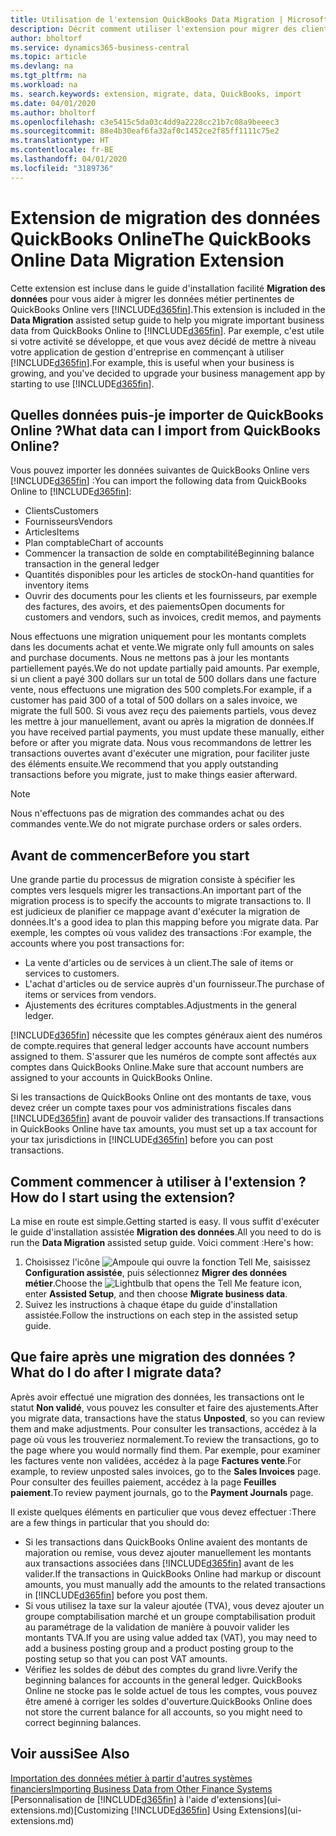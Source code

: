 ```yaml
---
title: Utilisation de l'extension QuickBooks Data Migration | Microsoft Docs
description: Décrit comment utiliser l'extension pour migrer des clients, des fournisseurs, des articles, et des comptes de QuickBooks Online dans Business Central.
author: bholtorf
ms.service: dynamics365-business-central
ms.topic: article
ms.devlang: na
ms.tgt_pltfrm: na
ms.workload: na
ms. search.keywords: extension, migrate, data, QuickBooks, import
ms.date: 04/01/2020
ms.author: bholtorf
ms.openlocfilehash: c3e5415c5da03c4dd9a2228cc21b7c08a9beeec3
ms.sourcegitcommit: 88e4b30eaf6fa32af0c1452ce2f85ff1111c75e2
ms.translationtype: HT
ms.contentlocale: fr-BE
ms.lasthandoff: 04/01/2020
ms.locfileid: "3189736"
---
```

# <a name="the-quickbooks-online-data-migration-extension"></a><span data-ttu-id="d6613-103">Extension de migration des données QuickBooks Online</span><span class="sxs-lookup"><span data-stu-id="d6613-103">The QuickBooks Online Data Migration Extension</span></span>
<span data-ttu-id="d6613-104">Cette extension est incluse dans le guide d'installation facilité **Migration des données** pour vous aider à migrer les données métier pertinentes de QuickBooks Online vers [!INCLUDE[d365fin](includes/d365fin_md.md)].</span><span class="sxs-lookup"><span data-stu-id="d6613-104">This extension is included in the **Data Migration** assisted setup guide to help you migrate important business data from QuickBooks Online to [!INCLUDE[d365fin](includes/d365fin_md.md)].</span></span> <span data-ttu-id="d6613-105">Par exemple, c'est utile si votre activité se développe, et que vous avez décidé de mettre à niveau votre application de gestion d'entreprise en commençant à utiliser [!INCLUDE[d365fin](includes/d365fin_md.md)].</span><span class="sxs-lookup"><span data-stu-id="d6613-105">For example, this is useful when your business is growing, and you've decided to upgrade your business management app by starting to use [!INCLUDE[d365fin](includes/d365fin_md.md)].</span></span>

## <a name="what-data-can-i-import-from-quickbooks-online"></a><span data-ttu-id="d6613-106">Quelles données puis-je importer de QuickBooks Online ?</span><span class="sxs-lookup"><span data-stu-id="d6613-106">What data can I import from QuickBooks Online?</span></span>
<span data-ttu-id="d6613-107">Vous pouvez importer les données suivantes de QuickBooks Online vers [!INCLUDE[d365fin](includes/d365fin_md.md)] :</span><span class="sxs-lookup"><span data-stu-id="d6613-107">You can import the following data from QuickBooks Online to [!INCLUDE[d365fin](includes/d365fin_md.md)]:</span></span>  

* <span data-ttu-id="d6613-108">Clients</span><span class="sxs-lookup"><span data-stu-id="d6613-108">Customers</span></span>
* <span data-ttu-id="d6613-109">Fournisseurs</span><span class="sxs-lookup"><span data-stu-id="d6613-109">Vendors</span></span>
* <span data-ttu-id="d6613-110">Articles</span><span class="sxs-lookup"><span data-stu-id="d6613-110">Items</span></span>
* <span data-ttu-id="d6613-111">Plan comptable</span><span class="sxs-lookup"><span data-stu-id="d6613-111">Chart of accounts</span></span>
* <span data-ttu-id="d6613-112">Commencer la transaction de solde en comptabilité</span><span class="sxs-lookup"><span data-stu-id="d6613-112">Beginning balance transaction in the general ledger</span></span>
* <span data-ttu-id="d6613-113">Quantités disponibles pour les articles de stock</span><span class="sxs-lookup"><span data-stu-id="d6613-113">On-hand quantities for inventory items</span></span>
* <span data-ttu-id="d6613-114">Ouvrir des documents pour les clients et les fournisseurs, par exemple des factures, des avoirs, et des paiements</span><span class="sxs-lookup"><span data-stu-id="d6613-114">Open documents for customers and vendors, such as invoices, credit memos, and payments</span></span>

<span data-ttu-id="d6613-115">Nous effectuons une migration uniquement pour les montants complets dans les documents achat et vente.</span><span class="sxs-lookup"><span data-stu-id="d6613-115">We migrate only full amounts on sales and purchase documents.</span></span> <span data-ttu-id="d6613-116">Nous ne mettons pas à jour les montants partiellement payés.</span><span class="sxs-lookup"><span data-stu-id="d6613-116">We do not update partially paid amounts.</span></span> <span data-ttu-id="d6613-117">Par exemple, si un client a payé 300 dollars sur un total de 500 dollars dans une facture vente, nous effectuons une migration des 500 complets.</span><span class="sxs-lookup"><span data-stu-id="d6613-117">For example, if a customer has paid 300 of a total of 500 dollars on a sales invoice, we migrate the full 500.</span></span> <span data-ttu-id="d6613-118">Si vous avez reçu des paiements partiels, vous devez les mettre à jour manuellement, avant ou après la migration de données.</span><span class="sxs-lookup"><span data-stu-id="d6613-118">If you have received partial payments, you must update these manually, either before or after you migrate data.</span></span> <span data-ttu-id="d6613-119">Nous vous recommandons de lettrer les transactions ouvertes avant d'exécuter une migration, pour faciliter juste des éléments ensuite.</span><span class="sxs-lookup"><span data-stu-id="d6613-119">We recommend that you apply outstanding transactions before you migrate, just to make things easier afterward.</span></span>

> [!NOTE]  
>   <span data-ttu-id="d6613-120">Nous n'effectuons pas de migration des commandes achat ou des commandes vente.</span><span class="sxs-lookup"><span data-stu-id="d6613-120">We do not migrate purchase orders or sales orders.</span></span>

## <a name="before-you-start"></a><span data-ttu-id="d6613-121">Avant de commencer</span><span class="sxs-lookup"><span data-stu-id="d6613-121">Before you start</span></span>
<span data-ttu-id="d6613-122">Une grande partie du processus de migration consiste à spécifier les comptes vers lesquels migrer les transactions.</span><span class="sxs-lookup"><span data-stu-id="d6613-122">An important part of the migration process is to specify the accounts to migrate transactions to.</span></span> <span data-ttu-id="d6613-123">Il est judicieux de planifier ce mappage avant d'exécuter la migration de données.</span><span class="sxs-lookup"><span data-stu-id="d6613-123">It's a good idea to plan this mapping before you migrate data.</span></span> <span data-ttu-id="d6613-124">Par exemple, les comptes où vous validez des transactions :</span><span class="sxs-lookup"><span data-stu-id="d6613-124">For example, the accounts where you post transactions for:</span></span>  

* <span data-ttu-id="d6613-125">La vente d'articles ou de services à un client.</span><span class="sxs-lookup"><span data-stu-id="d6613-125">The sale of items or services to customers.</span></span>
* <span data-ttu-id="d6613-126">L'achat d'articles ou de service auprès d'un fournisseur.</span><span class="sxs-lookup"><span data-stu-id="d6613-126">The purchase of items or services from vendors.</span></span>  
* <span data-ttu-id="d6613-127">Ajustements des écritures comptables.</span><span class="sxs-lookup"><span data-stu-id="d6613-127">Adjustments in the general ledger.</span></span>  

[!INCLUDE[d365fin](includes/d365fin_md.md)] <span data-ttu-id="d6613-128">nécessite que les comptes généraux aient des numéros de compte.</span><span class="sxs-lookup"><span data-stu-id="d6613-128">requires that general ledger accounts have account numbers assigned to them.</span></span> <span data-ttu-id="d6613-129">S'assurer que les numéros de compte sont affectés aux comptes dans QuickBooks Online.</span><span class="sxs-lookup"><span data-stu-id="d6613-129">Make sure that account numbers are assigned to your accounts in QuickBooks Online.</span></span>

<span data-ttu-id="d6613-130">Si les transactions de QuickBooks Online ont des montants de taxe, vous devez créer un compte taxes pour vos administrations fiscales dans [!INCLUDE[d365fin](includes/d365fin_md.md)] avant de pouvoir valider des transactions.</span><span class="sxs-lookup"><span data-stu-id="d6613-130">If transactions in QuickBooks Online have tax amounts, you must set up a tax account for your tax jurisdictions in [!INCLUDE[d365fin](includes/d365fin_md.md)] before you can post transactions.</span></span>

## <a name="how-do-i-start-using-the-extension"></a><span data-ttu-id="d6613-131">Comment commencer à utiliser à l'extension ?</span><span class="sxs-lookup"><span data-stu-id="d6613-131">How do I start using the extension?</span></span>
<span data-ttu-id="d6613-132">La mise en route est simple.</span><span class="sxs-lookup"><span data-stu-id="d6613-132">Getting started is easy.</span></span> <span data-ttu-id="d6613-133">Il vous suffit d'exécuter le guide d'installation assistée **Migration des données**.</span><span class="sxs-lookup"><span data-stu-id="d6613-133">All you need to do is run the **Data Migration** assisted setup guide.</span></span> <span data-ttu-id="d6613-134">Voici comment :</span><span class="sxs-lookup"><span data-stu-id="d6613-134">Here's how:</span></span>

1. <span data-ttu-id="d6613-135">Choisissez l'icône ![Ampoule qui ouvre la fonction Tell Me](media/ui-search/search_small.png "Dites-moi ce que vous voulez faire"), saisissez **Configuration assistée**, puis sélectionnez **Migrer des données métier**.</span><span class="sxs-lookup"><span data-stu-id="d6613-135">Choose the ![Lightbulb that opens the Tell Me feature](media/ui-search/search_small.png "Tell me what you want to do") icon, enter **Assisted Setup**, and then choose **Migrate business data**.</span></span>
2. <span data-ttu-id="d6613-136">Suivez les instructions à chaque étape du guide d'installation assistée.</span><span class="sxs-lookup"><span data-stu-id="d6613-136">Follow the instructions on each step in the assisted setup guide.</span></span>

## <a name="what-do-i-do-after-i-migrate-data"></a><span data-ttu-id="d6613-137">Que faire après une migration des données ?</span><span class="sxs-lookup"><span data-stu-id="d6613-137">What do I do after I migrate data?</span></span>
<span data-ttu-id="d6613-138">Après avoir effectué une migration des données, les transactions ont le statut **Non validé**, vous pouvez les consulter et faire des ajustements.</span><span class="sxs-lookup"><span data-stu-id="d6613-138">After you migrate data, transactions have the status **Unposted**, so you can review them and make adjustments.</span></span> <span data-ttu-id="d6613-139">Pour consulter les transactions, accédez à la page où vous les trouveriez normalement.</span><span class="sxs-lookup"><span data-stu-id="d6613-139">To review the transactions, go to the page where you would normally find them.</span></span> <span data-ttu-id="d6613-140">Par exemple, pour examiner les factures vente non validées, accédez à la page **Factures vente**.</span><span class="sxs-lookup"><span data-stu-id="d6613-140">For example, to review unposted sales invoices, go to the **Sales Invoices** page.</span></span> <span data-ttu-id="d6613-141">Pour consulter des feuilles paiement, accédez à la page **Feuilles paiement**.</span><span class="sxs-lookup"><span data-stu-id="d6613-141">To review payment journals, go to the **Payment Journals** page.</span></span>   

<span data-ttu-id="d6613-142">Il existe quelques éléments en particulier que vous devez effectuer :</span><span class="sxs-lookup"><span data-stu-id="d6613-142">There are a few things in particular that you should do:</span></span>

* <span data-ttu-id="d6613-143">Si les transactions dans QuickBooks Online avaient des montants de majoration ou remise, vous devez ajouter manuellement les montants aux transactions associées dans [!INCLUDE[d365fin](includes/d365fin_md.md)] avant de les valider.</span><span class="sxs-lookup"><span data-stu-id="d6613-143">If the transactions in QuickBooks Online had markup or discount amounts, you must manually add the amounts to the related transactions in [!INCLUDE[d365fin](includes/d365fin_md.md)] before you post them.</span></span>
* <span data-ttu-id="d6613-144">Si vous utilisez la taxe sur la valeur ajoutée (TVA), vous devez ajouter un groupe comptabilisation marché et un groupe comptabilisation produit au paramétrage de la validation de manière à pouvoir valider les montants TVA.</span><span class="sxs-lookup"><span data-stu-id="d6613-144">If you are using value added tax (VAT), you may need to add a business posting group and a product posting group to the posting setup so that you can post VAT amounts.</span></span>
* <span data-ttu-id="d6613-145">Vérifiez les soldes de début des comptes du grand livre.</span><span class="sxs-lookup"><span data-stu-id="d6613-145">Verify the beginning balances for accounts in the general ledger.</span></span> <span data-ttu-id="d6613-146">QuickBooks Online ne stocke pas le solde actuel de tous les comptes, vous pouvez être amené à corriger les soldes d'ouverture.</span><span class="sxs-lookup"><span data-stu-id="d6613-146">QuickBooks Online does not store the current balance for all accounts, so you might need to correct beginning balances.</span></span>

## <a name="see-also"></a><span data-ttu-id="d6613-147">Voir aussi</span><span class="sxs-lookup"><span data-stu-id="d6613-147">See Also</span></span>
[<span data-ttu-id="d6613-148">Importation des données métier à partir d'autres systèmes financiers</span><span class="sxs-lookup"><span data-stu-id="d6613-148">Importing Business Data from Other Finance Systems</span></span>](across-import-data-configuration-packages.md)  
<span data-ttu-id="d6613-149">[Personnalisation de [!INCLUDE[d365fin](includes/d365fin_md.md)] à l'aide d'extensions](ui-extensions.md)</span><span class="sxs-lookup"><span data-stu-id="d6613-149">[Customizing [!INCLUDE[d365fin](includes/d365fin_md.md)] Using Extensions](ui-extensions.md)</span></span>  
